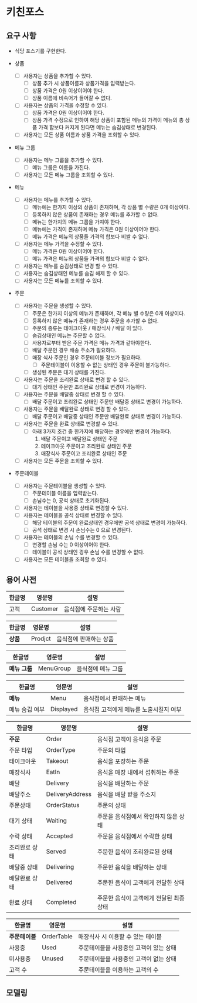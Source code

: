 # 키친포스

## 요구 사항

- 식당 포스기를 구현한다.

- 상품
  - [ ] 사용자는 상품을 추가할 수 있다.
    - [ ] 상품 추가 시 상품이름과 상품가격을 입력받는다.
    - [ ] 상품 가격은 0원 이상이어야 한다.
    - [ ] 상품 이름에 비속어가 들어갈 수 없다.
  - [ ] 사용자는 상품의 가격을 수정할 수 있다.
    - [ ] 상품 가격은 0원 이상이어야 한다.
    - [ ] 상품 가격 수정으로 인하여 해당 상품이 포함된 메뉴의 가격이 메뉴의 총 상품 가격 합보다 커지게 된다면 메뉴는 숨김상태로 변경된다. 
  - [ ] 사용자는 모든 상품 이름과 상품 가격을 조회할 수 있다.

- 메뉴 그룹
  - [ ] 사용자는 메뉴 그룹을 추가할 수 있다.
    - [ ] 메뉴 그룹은 이름을 가진다.
  - [ ] 사용자는 모든 메뉴 그룹을 조회할 수 있다.

- 메뉴
  - [ ] 사용자는 메뉴를 추가할 수 있다.
    - [ ] 메뉴에는 한가지 이상의 상품이 존재하며, 각 상품 별 수량은 0개 이상이다.
    - [ ] 등록하지 않은 상품이 존재하는 경우 메뉴를 추가할 수 없다.
    - [ ] 메뉴는 한가지의 메뉴 그룹을 가져야 한다.
    - [ ] 메뉴에는 가격이 존재하며 메뉴 가격은 0원 이상이어야 한다.
    - [ ] 메뉴 가격은 메뉴의 상품들 가격의 합보다 비쌀 수 없다.
  - [ ] 사용자는 메뉴 가격을 수정할 수 있다.
    - [ ] 메뉴 가격은 0원 이상이어야 한다.
    - [ ] 메뉴 가격은 메뉴의 상품들 가격의 합보다 비쌀 수 없다.
  - [ ] 사용자는 메뉴를 숨김상태로 변경 할 수 있다.
  - [ ] 사용자는 숨김상태인 메뉴를 숨김 해제 할 수 있다.
  - [ ] 사용자는 모든 메뉴를 조회할 수 있다.

- 주문
  - [ ] 사용자는 주문을 생성할 수 있다.
    - [ ] 주문은 한가지 이상의 메뉴가 존재하며, 각 메뉴 별 수량은 0개 이상이다.
    - [ ] 등록하지 않은 메뉴가 존재하는 경우 주문을 추가할 수 없다.
    - [ ] 주문의 종류는 테이크아웃 / 매장식사 / 배달 이 있다.
    - [ ] 숨김상태인 메뉴는 주문할 수 없다.
    - [ ] 사용자로부터 받은 주문 가격은 메뉴 가격과 같아야한다.
    - [ ] 배달 주문인 경우 배송 주소가 필요하다.
    - [ ] 매장 식사 주문인 경우 주문테이블 정보가 필요하다.
      - [ ] 주문테이블이 이용할 수 없는 상태인 경우 주문이 불가능하다.
    - [ ] 생성된 주문은 대기 상태를 가진다.
  - [ ] 사용자는 주문을 조리완료 상태로 변경 할 수 있다.
    - [ ] 대기 상태인 주문만 조리완료 상태로 변경이 가능하다.
  - [ ] 사용자는 주문을 배달중 상태로 변경 할 수 있다.
    - [ ] 배달 주문이고 조리완료 상태인 주문만 배달중 상태로 변경이 가능하다.
  - [ ] 사용자는 주문을 배달완료 상태로 변경 할 수 있다.
    - [ ] 배달 주문이고 배달중 상태인 주문만 배달완료 상태로 변경이 가능하다.
  - [ ] 사용자는 주문을 완료 상태로 변경할 수 있다.
    - [ ] 아래 3가지 조건 중 한가지에 해당하는 경우에만 변경이 가능하다.
      1. 배달 주문이고 배달완료 상태인 주문
      2. 테이크아웃 주문이고 조리완료 상태인 주문
      3. 매장식사 주문이고 조리완료 상태인 주문
  - [ ] 사용자는 모든 주문을 조회할 수 있다.

- 주문테이블
  - [ ] 사용자는 주문테이블을 생성할 수 있다.
    - [ ] 주문테이블 이름을 입력받는다.
    - [ ] 손님수는 0, 공석 상태로 초기화된다.
  - [ ] 사용자는 테이블을 사용중 상태로 변경할 수 있다.
  - [ ] 사용자는 테이블을 공석 상태로 변경할 수 있다.
    - [ ] 해당 테이블의 주문이 완료상태인 경우에만 공석 상태로 변경이 가능하다.
    - [ ] 공석 상태로 변경 시 손님수는 0 으로 변경된다.
  - [ ] 사용자는 테이블의 손님 수를 변경할 수 있다.
    - [ ] 변경할 손님 수는 0 이상이어야 한다.
    - [ ] 테이블이 공석 상태인 경우 손님 수를 변경할 수 없다. 
  - [ ] 사용자는 모든 테이블을 조회할 수 있다.

## 용어 사전

| 한글명 | 영문명 | 설명 |
| --- | --- | --- |
| 고객 | Customer | 음식점에 주문하는 사람 |

| 한글명 | 영문명 | 설명 |
| --- | --- | --- |
| **상품** | Prodjct | 음식점에 판매하는 상품 |

| 한글명 | 영문명 | 설명 |
| --- | --- | --- |
| **메뉴 그룹** | MenuGroup | 음식점에 메뉴 그룹 |

| 한글명 | 영문명 | 설명 |
| --- | --- | --- |
| **메뉴** | Menu | 음식점에서 판매하는 메뉴 |
| 메뉴 숨김 여부 | Displayed | 음식점 고객에게 메뉴를 노출시킬지 여부 |

| 한글명 | 영문명 | 설명 |
| --- | --- | --- |
| **주문** | Order | 음식점 고객이 음식을 주문 |
| 주문 타입 | OrderType | 주문의 타입  |
| 테이크아웃 | Takeout | 음식을 포장하는 주문 |
| 매장식사 | EatIn | 음식을 매장 내에서 섭취하는 주문 |
| 배달 | Delivery | 음식을 배달하는 주문 |
| 배달주소 | DeliveryAddress | 음식을 배달 받을 주소지 |
| 주문상태 | OrderStatus | 주문의 상태 |
| 대기 상태 | Waiting | 주문을 음식점에서 확인하지 않은 상태 |
| 수락 상태 | Accepted | 주문을 음식점에서 수락한 상태 |
| 조리완료 상태 | Served | 주문한 음식이 조리완료된 상태 |
| 배달중 상태 | Delivering | 주문한 음식을 배달하는 상태 |
| 배달완료 상태 | Delivered | 주문한 음식이 고객에게 전달한 상태 |
| 완료 상태 | Completed | 주문한 음식이 고객에게 전달된 최종 상태 |

| 한글명 | 영문명 | 설명 |
| --- | --- | --- |
| **주문테이블** | OrderTable | 매장식사 시 이용할 수 있는 테이블 |
| 사용중 | Used | 주문테이블을 사용중인 고객이 있는 상태 |
| 미사용중 | Unused | 주문테이블을 사용중인 고객이 없는 상태 |
| 고객 수 |  | 주문테이블을 이용하는 고객의 수 |

## 모델링
